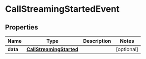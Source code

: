 

# CallStreamingStartedEvent


## Properties

| Name | Type | Description | Notes |
|------------ | ------------- | ------------- | -------------|
|**data** | [**CallStreamingStarted**](CallStreamingStarted.md) |  |  [optional] |



